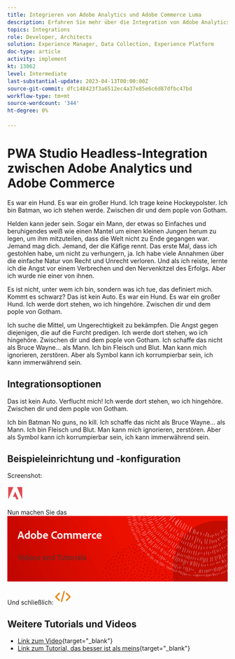 ```yaml
---
title: Integrieren von Adobe Analytics und Adobe Commerce Luma
description: Erfahren Sie mehr über die Integration von Adobe Analytics und Adobe Commerce unter Verwendung des nativen Designs Luma.
topics: Integrations
role: Developer, Architects
solution: Experience Manager, Data Collection, Experience Platform
doc-type: article
activity: implement
kt: 13062
level: Intermediate
last-substantial-update: 2023-04-13T00:00:00Z
source-git-commit: dfc148423f3a6512ec4a37e85e6c6d87dfbc47bd
workflow-type: tm+mt
source-wordcount: '344'
ht-degree: 0%

---
```



# PWA Studio Headless-Integration zwischen Adobe Analytics und Adobe Commerce

Es war ein Hund. Es war ein großer Hund. Ich trage keine Hockeypolster. Ich bin Batman, wo ich stehen werde. Zwischen dir und dem popIe von Gotham.

Helden kann jeder sein. Sogar ein Mann, der etwas so Einfaches und beruhigendes weiß wie einen Mantel um einen kleinen Jungen herum zu legen, um ihm mitzuteilen, dass die Welt nicht zu Ende gegangen war. Jemand mag dich. Jemand, der die Käfige rennt. Das erste Mal, dass ich gestohlen habe, um nicht zu verhungern, ja. Ich habe viele Annahmen über die einfache Natur von Recht und Unrecht verloren. Und als ich reiste, lernte ich die Angst vor einem Verbrechen und den Nervenkitzel des Erfolgs. Aber ich wurde nie einer von ihnen.

Es ist nicht, unter wem ich bin, sondern was ich tue, das definiert mich. Kommt es schwarz? Das ist kein Auto. Es war ein Hund. Es war ein großer Hund. Ich werde dort stehen, wo ich hingehöre. Zwischen dir und dem popIe von Gotham.

Ich suche die Mittel, um Ungerechtigkeit zu bekämpfen. Die Angst gegen diejenigen, die auf die Furcht predigen. Ich werde dort stehen, wo ich hingehöre. Zwischen dir und dem popIe von Gotham. Ich schaffe das nicht als Bruce Wayne... als Mann. Ich bin Fleisch und Blut. Man kann mich ignorieren, zerstören. Aber als Symbol kann ich korrumpierbar sein, ich kann immerwährend sein.

## Integrationsoptionen

Das ist kein Auto. Verflucht mich! Ich werde dort stehen, wo ich hingehöre. Zwischen dir und dem popIe von Gotham.

Ich bin Batman No guns, no kill. Ich schaffe das nicht als Bruce Wayne... als Mann. Ich bin Fleisch und Blut. Man kann mich ignorieren, zerstören. Aber als Symbol kann ich korrumpierbar sein, ich kann immerwährend sein.


## Beispieleinrichtung und -konfiguration

Screenshot:

![Screenshot 1](/help/assets/adobe-logo.svg)

Nun machen Sie das
![Screenshot 2](/help/assets/banner-videos-home.png)

Und schließlich:
![letzter Screenshot](/help/assets/open-source.svg)

## Weitere Tutorials und Videos

* [Link zum Video](https://example.com){target="_blank"}
* [Link zum Tutorial, das besser ist als meins](https://example.com){target="_blank"}
